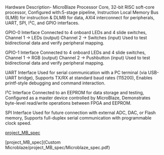 Hardware Description-
MicroBlaze Processor Core,
32-bit RISC soft-core processor,
Configured with:5-stage pipeline,
Instruction Local Memory Bus (ILMB) for instruction & DLMB for data,
AXI4 interconnect for peripherals,
UART, SPI, I²C, and GPIO interfaces.

GPIO-0 Interface
Connected to 4 onboard LEDs and 4 slide switches,
Channel 1 → LEDs (output)
Channel 2 → Switches (input)
Used to test bidirectional data and verify peripheral mapping.

GPIO-1 Interface
Connected to 4 onboard LEDs and 4 slide switches,
Channel 1 → RGB (output)
Channel 2 → Pushbutton (input)
Used to test bidirectional data and verify peripheral mapping.

UART Interface
Used for serial communication with a PC terminal (via USB-UART bridge),
Supports TX/RX at standard baud rates (115200),
Enables printf-style debugging and command interaction.

I²C Interface
Connected to an EEPROM for data storage and testing,
Configured as a master device controlled by MicroBlaze,
Demonstrates byte-level read/write operations between FPGA and EEPROM.

SPI Interface
Used for future connection with external ADC, DAC, or Flash memory,
Supports full-duplex serial communication with programmable clock speed.



[project_MB_spec](https://github.com/txr-academy/VLSI_MicroBlaze/blob/49032ead8fa6e1e19f995605fcc3399beed3bb48/Custom%20Microblaze/project_MB_spec/Microblaze_spec.pdf)






















[project_MB_spec](Custom Microblaze/project_MB_spec/Microblaze_spec.pdf)
